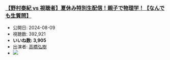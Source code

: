 ### [【野村泰紀 vs 視聴者】夏休み特別生配信！親子で物理学！【なんでも生質問】](https://www.youtube.com/watch?v=9DFK7heXx8o)
-   公開日: 2024-08-09
-   視聴数: 392,921
-   **いいね数: 3,905**
-   出演者: [高橋弘樹](/rehacq_fan/people/高橋弘樹 "wikilink")
- [![](https://img.youtube.com/vi/9DFK7heXx8o/hqdefault.jpg)](https://www.youtube.com/watch?v=9DFK7heXx8o)
